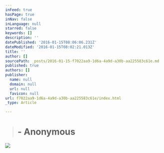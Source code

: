 ```yaml
---
inFeed: true
hasPage: true
inNav: false
inLanguage: null
starred: false
keywords: []
description: ''
datePublished: '2016-01-15T08:06:06.231Z'
dateModified: '2016-01-15T08:02:21.013Z'
title: ''
author: []
sourcePath: _posts/2016-01-15-f7022aa9-1d6a-4a9d-a30b-aa225583c61e.md
published: true
authors: []
publisher:
  name: null
  domain: null
  url: null
  favicon: null
url: f7022aa9-1d6a-4a9d-a30b-aa225583c61e/index.html
_type: Article

---
```

> # - Anonymous

![](https://s3-us-west-2.amazonaws.com/the-grid-img/p/888585587ced5283784d5165a9ad9e018c3d1256.jpg)